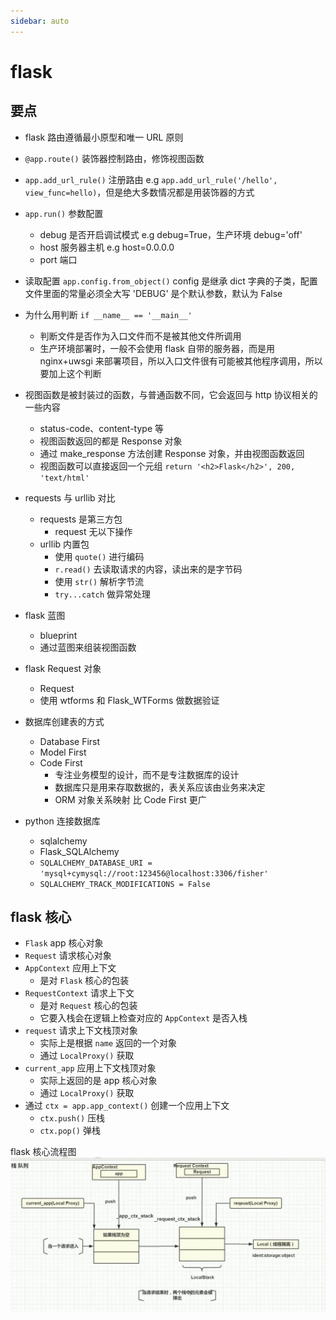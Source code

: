 ```yaml
---
sidebar: auto
---
```


# flask

## 要点

- flask 路由遵循最小原型和唯一 URL 原则

- `@app.route()` 装饰器控制路由，修饰视图函数

- `app.add_url_rule()` 注册路由 e.g `app.add_url_rule('/hello', view_func=hello)`，但是绝大多数情况都是用装饰器的方式

- `app.run()` 参数配置

  - debug 是否开启调试模式 e.g debug=True，生产环境 debug='off'
  - host 服务器主机 e.g host=0.0.0.0
  - port 端口

- 读取配置 `app.config.from_object()` config 是继承 dict 字典的子类，配置文件里面的常量必须全大写 'DEBUG' 是个默认参数，默认为 False

- 为什么用判断 `if __name__ == '__main__'`

  - 判断文件是否作为入口文件而不是被其他文件所调用
  - 生产环境部署时，一般不会使用 flask 自带的服务器，而是用 nginx+uwsgi 来部署项目，所以入口文件很有可能被其他程序调用，所以要加上这个判断

- 视图函数是被封装过的函数，与普通函数不同，它会返回与 http 协议相关的一些内容

  - status-code、content-type 等
  - 视图函数返回的都是 Response 对象
  - 通过 make_response 方法创建 Response 对象，并由视图函数返回
  - 视图函数可以直接返回一个元组 `return '<h2>Flask</h2>', 200, 'text/html'`

- requests 与 urllib 对比

  - requests 是第三方包
    - request 无以下操作
  - urllib 内置包
    - 使用 `quote()` 进行编码
    - `r.read()` 去读取请求的内容，读出来的是字节码
    - 使用 `str()` 解析字节流
    - `try...catch` 做异常处理

- flask 蓝图
  - blueprint
  - 通过蓝图来组装视图函数
- flask Request 对象
  - Request
  - 使用 wtforms 和 Flask_WTForms 做数据验证
- 数据库创建表的方式
  - Database First
  - Model First
  - Code First
    - 专注业务模型的设计，而不是专注数据库的设计
    - 数据库只是用来存取数据的，表关系应该由业务来决定
    - ORM 对象关系映射 比 Code First 更广
- python 连接数据库
  - sqlalchemy
  - Flask_SQLAlchemy
  - `SQLALCHEMY_DATABASE_URI = 'mysql+cymysql://root:123456@localhost:3306/fisher'`
  - `SQLALCHEMY_TRACK_MODIFICATIONS = False`

## flask 核心

- `Flask` app 核心对象
- `Request` 请求核心对象
- `AppContext` 应用上下文
  - 是对 `Flask` 核心的包装
- `RequestContext` 请求上下文
  - 是对 `Request` 核心的包装
  - 它要入栈会在逻辑上检查对应的 `AppContext` 是否入栈
- `request` 请求上下文栈顶对象
  - 实际上是根据 `name` 返回的一个对象
  - 通过 `LocalProxy()` 获取
- `current_app` 应用上下文栈顶对象
  - 实际上返回的是 app 核心对象
  - 通过 `LocalProxy()` 获取
- 通过 `ctx = app.app_context()` 创建一个应用上下文
  - `ctx.push()` 压栈
  - `ctx.pop()` 弹栈

flask 核心流程图
![flask核心流程图](./image/002001.png)
